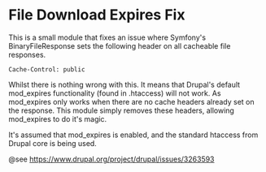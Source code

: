 # File Download Expires Fix

This is a small module that fixes an issue where Symfony's BinaryFileResponse sets the following
header on all cacheable file responses.
```
Cache-Control: public
```

Whilst there is nothing wrong with this.  It means that Drupal's default mod_expires functionality
(found in .htaccess) will not work.  As mod_expires only works when there are no cache headers
already set on the response.
This module simply removes these headers, allowing mod_expires to do it's magic.

It's assumed that mod_expires is enabled, and the standard htaccess from Drupal core is being used.

@see https://www.drupal.org/project/drupal/issues/3263593
